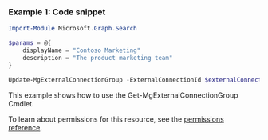 ### Example 1: Code snippet

```powershellImport-Module Microsoft.Graph.Search

$params = @{
	displayName = "Contoso Marketing"
	description = "The product marketing team"
}

Update-MgExternalConnectionGroup -ExternalConnectionId $externalConnectionId -ExternalGroupId $externalGroupId -BodyParameter $params
```
This example shows how to use the Get-MgExternalConnectionGroup Cmdlet.
To learn about permissions for this resource, see the [permissions reference](/graph/permissions-reference).

